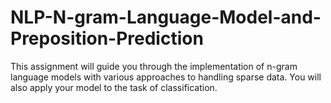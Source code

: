 # NLP-N-gram-Language-Model-and-Preposition-Prediction
This assignment will guide you through the implementation of n-gram language models with various approaches to handling sparse data. You will also apply your model to the task of classification.
